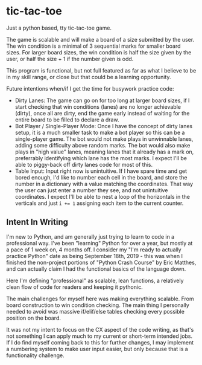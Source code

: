 # tic-tac-toe
Just a python based, tty tic-tac-toe game.

The game is scalable and will make a board of a size submitted by the user.
The win condition is a minimal of 3 sequential marks for smaller board sizes. For larger board sizes, the win condition is half the size given by the user, or half the size + 1 if the number given is odd. 

This program is functional, but not full featured as far as what I believe to be in my skill range, or close but that could be a learning opportunity.

Future intentions when/if I get the time for busywork practice code:
 - Dirty Lanes: The game can go on for too long at larger board sizes, if I start checking that win conditions (lanes) are no longer achievable (dirty), once all are dirty, end the game early instead of waiting for the entire board to be filled to declare a draw.
 - Bot Player / Single-Player Mode: Once I have the concept of dirty lanes setup, it is a much smaller task to make a bot player so this can be a single-player game. The bot would not make plays in unwinnable lanes, adding some difficulty above random marks. The bot would also make plays in "high value" lanes, meaning lanes that it already has a mark on, preferrably identifying which lane has the most marks. I expect I'll be able to piggy-back off dirty lanes code for most of this.
 - Table Input: Input right now is unintuitive. If I have spare time and get bored enough, I'd like to number each cell in the board, and store the number in a dictionary with a value matching the coordinates. That way the user can just enter a number they see, and not unintuitive coordinates. I expect I'll be able to nest a loop of the horizontals in the verticals and just `i += 1` assigning each item to the current counter.
 
## Intent In Writing
I'm new to Python, and am generally just trying to learn to code in a professional way. I've been "learning" Python for over a year, but mostly at a pace of 1 week on, 4 months off. I consider my "I'm ready to actually practice Python" date as being September 18th, 2019 - this was when I finished the non-project portions of "Python Crash Course" by Eric Matthes, and can actually claim I had the functional basics of the language down.

Here I'm defining "professional" as scalable, lean functions, a relatively clean flow of code for readers and keeping it pythonic.

The main challenges for myself here was making everything scalable. From board construction to win condition checking. The main thing I personally needed to avoid was massive if/elif/else tables checking every possible position on the board.

It was not my intent to focus on the CX aspect of the code writing, as that's not something I can apply much to my current or short-term intended jobs. If I do find myself coming back to this for further changes, I may implement a numbering system to make user input easier, but only because that is a functionality challenge.
